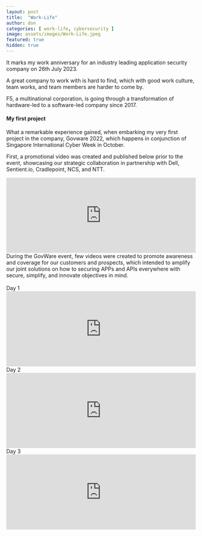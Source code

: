 ```yaml
---
layout: post
title:  "Work-Life"
author: don
categories: [ work-life, cybersecurity ]
image: assets/images/Work-Life.jpeg
featured: true
hidden: true
---
```


It marks my work anniversary for an industry leading application security company on 26th July 2023.

A great company to work with is hard to find, which with good work culture, team works, and team members are harder to come by. 

<span class="spoiler">F5, a multinational corporation,</span> is going through a transformation of hardware-led to a software-led company since 2017.

#### My first project

What a remarkable experience gained, when embarking my very first project in the company, Govware 2022, which happens in conjunction of Singapore International Cyber Week in October.

First, a promotional video was created and published below prior to the event, showcasing our strategic collaboration in partnership with <span class="spoiler">Dell, Sentient.io, Cradlepoint, NCS, and NTT</span>.
<iframe style="width:100%;" height="200" src="https://youtu.be/p1g9MtzLCOI" frameborder="0" allowfullscreen></iframe>
<br>
During the GovWare event, few videos were created to promote awareness and coverage for our customers and prospects, which intended to amplify our joint solutions on how to securing APPs and APIs everywhere with secure, simplify, and innovate objectives in mind.<br>
<br>Day 1
<iframe style="width:100%;" height="200" src="https://youtu.be/B1oU3M5rkss" frameborder="0" allowfullscreen></iframe>
<br>Day 2
<iframe style="width:100%;" height="200" src="https://youtu.be/exulaZPqUps" frameborder="0" allowfullscreen></iframe>
<br>Day 3
<iframe style="width:100%;" height="200" src="https://youtu.be/URRSSNdl2xM" frameborder="0" allowfullscreen></iframe>
